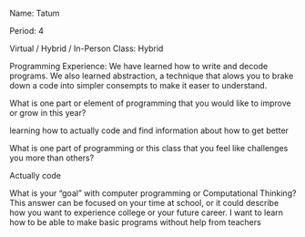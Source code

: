 Name: Tatum


Period: 4


Virtual / Hybrid / In-Person Class: Hybrid




Programming Experience: We have learned how to write and decode programs. We also learned abstraction, a technique that alows you to brake down a code into simpler consempts to make it easer to understand.






What is one part or element of programming that you would like to improve or grow in this year?


learning how to actually code and find information about how to get better


What is one part of programming or this class that you feel like challenges you more than others?


Actually code 


What is your “goal” with computer programming or Computational Thinking?  This answer can be focused on your time at school, or it could describe how you want to experience college or your future career.
I want to learn how to be able to make basic programs without help from teachers 
